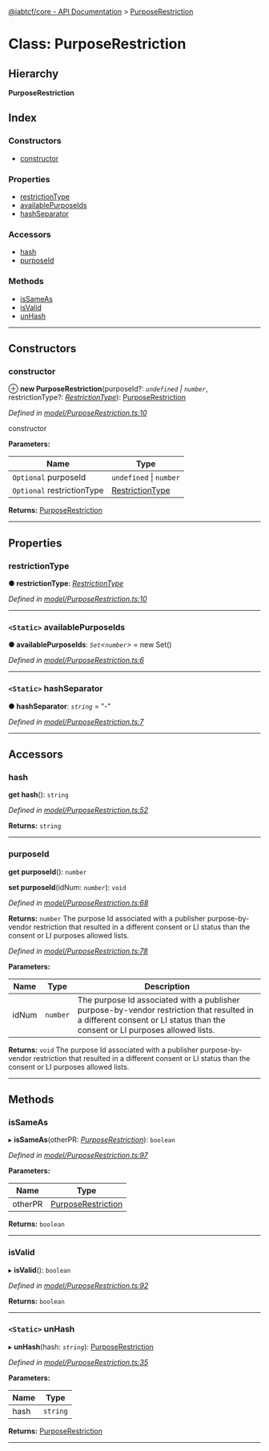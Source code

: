 [@iabtcf/core - API Documentation](../README.md) > [PurposeRestriction](../classes/purposerestriction.md)

# Class: PurposeRestriction

## Hierarchy

**PurposeRestriction**

## Index

### Constructors

* [constructor](purposerestriction.md#constructor)

### Properties

* [restrictionType](purposerestriction.md#restrictiontype)
* [availablePurposeIds](purposerestriction.md#availablepurposeids)
* [hashSeparator](purposerestriction.md#hashseparator)

### Accessors

* [hash](purposerestriction.md#hash)
* [purposeId](purposerestriction.md#purposeid)

### Methods

* [isSameAs](purposerestriction.md#issameas)
* [isValid](purposerestriction.md#isvalid)
* [unHash](purposerestriction.md#unhash)

---

## Constructors

<a id="constructor"></a>

###  constructor

⊕ **new PurposeRestriction**(purposeId?: *`undefined` \| `number`*, restrictionType?: *[RestrictionType](../enums/restrictiontype.md)*): [PurposeRestriction](purposerestriction.md)

*Defined in [model/PurposeRestriction.ts:10](https://github.com/chrispaterson/iabtcf-es/blob/3c9246f/modules/core/src/model/PurposeRestriction.ts#L10)*

constructor

**Parameters:**

| Name | Type |
| ------ | ------ |
| `Optional` purposeId | `undefined` \| `number` |
| `Optional` restrictionType | [RestrictionType](../enums/restrictiontype.md) |

**Returns:** [PurposeRestriction](purposerestriction.md)

___

## Properties

<a id="restrictiontype"></a>

###  restrictionType

**● restrictionType**: *[RestrictionType](../enums/restrictiontype.md)*

*Defined in [model/PurposeRestriction.ts:10](https://github.com/chrispaterson/iabtcf-es/blob/3c9246f/modules/core/src/model/PurposeRestriction.ts#L10)*

___
<a id="availablepurposeids"></a>

### `<Static>` availablePurposeIds

**● availablePurposeIds**: *`Set`<`number`>* =  new Set()

*Defined in [model/PurposeRestriction.ts:6](https://github.com/chrispaterson/iabtcf-es/blob/3c9246f/modules/core/src/model/PurposeRestriction.ts#L6)*

___
<a id="hashseparator"></a>

### `<Static>` hashSeparator

**● hashSeparator**: *`string`* = "-"

*Defined in [model/PurposeRestriction.ts:7](https://github.com/chrispaterson/iabtcf-es/blob/3c9246f/modules/core/src/model/PurposeRestriction.ts#L7)*

___

## Accessors

<a id="hash"></a>

###  hash

**get hash**(): `string`

*Defined in [model/PurposeRestriction.ts:52](https://github.com/chrispaterson/iabtcf-es/blob/3c9246f/modules/core/src/model/PurposeRestriction.ts#L52)*

**Returns:** `string`

___
<a id="purposeid"></a>

###  purposeId

**get purposeId**(): `number`

**set purposeId**(idNum: *`number`*): `void`

*Defined in [model/PurposeRestriction.ts:68](https://github.com/chrispaterson/iabtcf-es/blob/3c9246f/modules/core/src/model/PurposeRestriction.ts#L68)*

**Returns:** `number`
The purpose Id associated with a publisher purpose-by-vendor restriction that resulted in a different consent or LI status than the consent or LI purposes allowed lists.

*Defined in [model/PurposeRestriction.ts:78](https://github.com/chrispaterson/iabtcf-es/blob/3c9246f/modules/core/src/model/PurposeRestriction.ts#L78)*

**Parameters:**

| Name | Type | Description |
| ------ | ------ | ------ |
| idNum | `number` |  The purpose Id associated with a publisher purpose-by-vendor restriction that resulted in a different consent or LI status than the consent or LI purposes allowed lists. |

**Returns:** `void`
The purpose Id associated with a publisher purpose-by-vendor restriction that resulted in a different consent or LI status than the consent or LI purposes allowed lists.

___

## Methods

<a id="issameas"></a>

###  isSameAs

▸ **isSameAs**(otherPR: *[PurposeRestriction](purposerestriction.md)*): `boolean`

*Defined in [model/PurposeRestriction.ts:97](https://github.com/chrispaterson/iabtcf-es/blob/3c9246f/modules/core/src/model/PurposeRestriction.ts#L97)*

**Parameters:**

| Name | Type |
| ------ | ------ |
| otherPR | [PurposeRestriction](purposerestriction.md) |

**Returns:** `boolean`

___
<a id="isvalid"></a>

###  isValid

▸ **isValid**(): `boolean`

*Defined in [model/PurposeRestriction.ts:92](https://github.com/chrispaterson/iabtcf-es/blob/3c9246f/modules/core/src/model/PurposeRestriction.ts#L92)*

**Returns:** `boolean`

___
<a id="unhash"></a>

### `<Static>` unHash

▸ **unHash**(hash: *`string`*): [PurposeRestriction](purposerestriction.md)

*Defined in [model/PurposeRestriction.ts:35](https://github.com/chrispaterson/iabtcf-es/blob/3c9246f/modules/core/src/model/PurposeRestriction.ts#L35)*

**Parameters:**

| Name | Type |
| ------ | ------ |
| hash | `string` |

**Returns:** [PurposeRestriction](purposerestriction.md)

___

